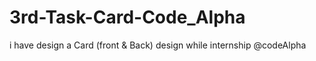 # 3rd-Task-Card-Code_Alpha
i have design a Card (front &amp; Back) design while internship @codeAlpha
